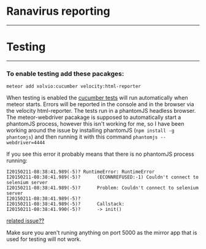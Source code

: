 # Ranavirus reporting
---------------------

# Testing
---------

### To enable testing add these pacakges:

```
meteor add xolvio:cucumber velocity:html-reporter
```

When testing is enabled the
[cucumber tests](https://github.com/xolvio/meteor-cucumber)
will run automatically when meteor starts.
Errors will be reported in the console and in the browser via the velocity html-reporter.
The tests run in a phantomJS headless browser.
The meteor-webdriver pacakage is supposed to automatically start
a phantomJS process, however this isn't working for me, so I have
been working around the issue by installing phantomJS (`npm install -g phantomjs`)
and then running it with this command `phantomjs --webdriver=4444`

If you see this error it probably means that there is no phantomJS
process running:

```
I20150211-08:38:41.989(-5)? RuntimeError: RuntimeError
I20150211-08:38:41.989(-5)?      (ECONNREFUSED:-1) Couldn't connect to selenium server
I20150211-08:38:41.989(-5)?      Problem: Couldn't connect to selenium server
I20150211-08:38:41.989(-5)? 
I20150211-08:38:41.989(-5)?      Callstack:
I20150211-08:38:41.990(-5)?      -> init()
```

[related issue??](https://github.com/xolvio/meteor-cucumber/issues/19)

Make sure you aren't runing anything on port 5000 as the mirror
app that is used for testing will not work.

